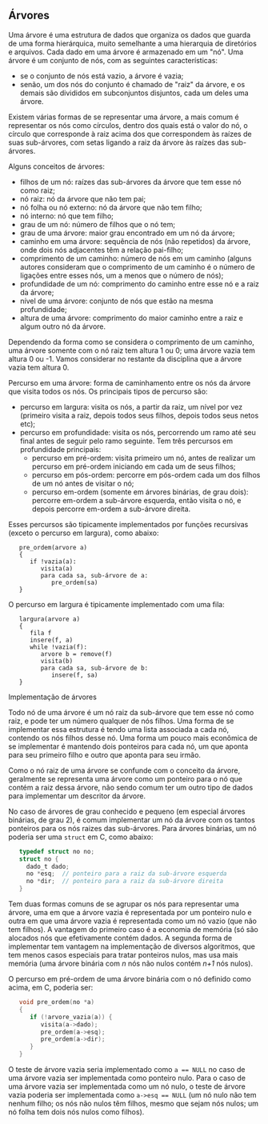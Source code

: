 ## Árvores

Uma árvore é uma estrutura de dados que organiza os dados que guarda de uma forma hierárquica, muito semelhante a uma hierarquia de diretórios e arquivos.
Cada dado em uma árvore é armazenado em um "nó".
Uma árvore é um conjunto de nós, com as seguintes características:
- se o conjunto de nós está vazio, a árvore é vazia;
- senão, um dos nós do conjunto é chamado de "raiz" da árvore, e os demais são divididos em subconjuntos disjuntos, cada um deles uma árvore.

Existem várias formas de se representar uma árvore, a mais comum é representar os nós como círculos, dentro dos quais está o valor do nó, o círculo que corresponde à raiz acima dos que correspondem às raízes de suas sub-árvores, com setas ligando a raiz da árvore às raízes das sub-árvores.

Alguns conceitos de árvores:
- filhos de um nó: raízes das sub-árvores da árvore que tem esse nó como raiz;
- nó raiz: nó da árvore que não tem pai;
- nó folha ou nó externo: nó da árvore que não tem filho;
- nó interno: nó que tem filho;
- grau de um nó: número de filhos que o nó tem;
- grau de uma árvore: maior grau encontrado em um nó da árvore;
- caminho em uma árvore: sequência de nós (não repetidos) da árvore, onde dois nós adjacentes têm a relação pai-filho;
- comprimento de um caminho: número de nós em um caminho (alguns autores consideram que o comprimento de um caminho é o número de ligações entre esses nós, um a menos que o número de nós);
- profundidade de um nó: comprimento do caminho entre esse nó e a raiz da árvore;
- nível de uma árvore: conjunto de nós que estão na mesma profundidade;
- altura de uma árvore: comprimento do maior caminho entre a raiz e algum outro nó da árvore.

Dependendo da forma como se considera o comprimento de um caminho, uma árvore somente com o nó raiz tem altura 1 ou 0; uma árvore vazia tem altura 0 ou -1. Vamos considerar no restante da disciplina que a árvore vazia tem altura 0.

Percurso em uma árvore: forma de caminhamento entre os nós da árvore que visita todos os nós. Os principais tipos de percurso são:
- percurso em largura: visita os nós, a partir da raiz, um nível por vez (primeiro visita a raiz, depois todos seus filhos, depois todos seus netos etc);
- percurso em profundidade: visita os nós, percorrendo um ramo até seu final antes de seguir pelo ramo seguinte. Tem três percursos em profundidade principais:
   - percurso em pré-ordem: visita primeiro um nó, antes de realizar um percurso em pré-ordem iniciando em cada um de seus filhos;
   - percurso em pós-ordem: percorre em pós-ordem cada um dos filhos de um nó antes de visitar o nó;
   - percurso em-ordem (somente em árvores binárias, de grau dois): percorre em-ordem a sub-árvore esquerda, então visita o nó, e depois percorre em-ordem a sub-árvore direita.

Esses percursos são tipicamente implementados por funções recursivas (exceto o percurso em largura), como abaixo:
```
   pre_ordem(arvore a)
   {
      if !vazia(a):
         visita(a)
         para cada sa, sub-árvore de a:
            pre_ordem(sa)
   }
```
O percurso em largura é tipicamente implementado com uma fila:
```
   largura(arvore a)
   {
      fila f
      insere(f, a)
      while !vazia(f):
         arvore b = remove(f)
         visita(b)
         para cada sa, sub-árvore de b:
            insere(f, sa)
   }
```
Implementação de árvores

Todo nó de uma árvore é um nó raiz da sub-árvore que tem esse nó como raiz, e pode ter um número qualquer de nós filhos. Uma forma de se implementar essa estrutura é tendo uma lista associada a cada nó, contendo os nós filhos desse nó.
Uma forma um pouco mais econômica de se implementar é mantendo dois ponteiros para cada nó, um que aponta para seu primeiro filho e outro que aponta para seu irmão.

Como o nó raiz de uma árvore se confunde com o conceito da árvore, geralmente se representa uma árvore como um ponteiro para o nó que contém a raiz dessa árvore, não sendo comum ter um outro tipo de dados para implementar um descritor da árvore.

No caso de árvores de grau conhecido e pequeno (em especial árvores binárias, de grau 2), é comum implementar um nó da árvore com os tantos ponteiros para os nós raizes das sub-árvores.
Para árvores binárias, um nó poderia ser uma `struct` em C, como abaixo:
```c
   typedef struct no no;
   struct no {
     dado_t dado;
     no *esq;  // ponteiro para a raiz da sub-árvore esquerda
     no *dir;  // ponteiro para a raiz da sub-árvore direita
   }
```

Tem duas formas comuns de se agrupar os nós para representar uma árvore, uma em que a árvore vazia é representada por um ponteiro nulo e outra em que uma árvore vazia é representada como um nó vazio (que não tem filhos). A vantagem do primeiro caso é a economia de memória (só são alocados nós que efetivamente contém dados. A segunda forma de implementar tem vantagem na implementação de diversos algoritmos, que tem menos casos especiais para tratar ponteiros nulos, mas usa mais memória (uma árvore binária com *n* nós não nulos contém *n+1* nós nulos). 

O percurso em pré-ordem de uma árvore binária com o nó definido como acima, em C, poderia ser:
```c
   void pre_ordem(no *a)
   {
      if (!arvore_vazia(a)) {
         visita(a->dado);
         pre_ordem(a->esq);
         pre_ordem(a->dir);
      }
   }
```
O teste de árvore vazia seria implementado como `a == NULL` no caso de uma árvore vazia ser implementada como ponteiro nulo.
Para o caso de uma árvore vazia ser implementada como um nó nulo, o teste de árvore vazia poderia ser implementada como `a->esq == NULL`   (um nó nulo não tem nenhum filho; os nós não nulos têm filhos, mesmo que sejam nós nulos; um nó folha tem dois nós nulos como filhos).
